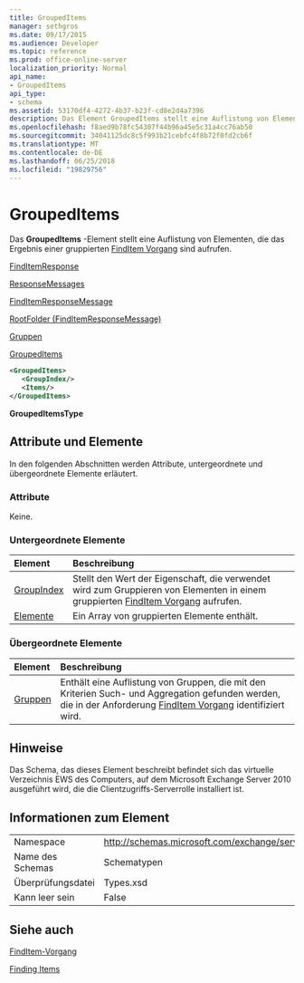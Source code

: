```yaml
---
title: GroupedItems
manager: sethgros
ms.date: 09/17/2015
ms.audience: Developer
ms.topic: reference
ms.prod: office-online-server
localization_priority: Normal
api_name:
- GroupedItems
api_type:
- schema
ms.assetid: 53170df4-4272-4b37-b23f-cd8e2d4a7396
description: Das Element GroupedItems stellt eine Auflistung von Elementen, die das Ergebnis eines gruppierten FindItem Vorgang Anrufs sind.
ms.openlocfilehash: f8aed9b78fc54307f44b96a45e5c31a4cc76ab50
ms.sourcegitcommit: 34041125dc8c5f993b21cebfc4f8b72f0fd2cb6f
ms.translationtype: MT
ms.contentlocale: de-DE
ms.lasthandoff: 06/25/2018
ms.locfileid: "19829756"
---
```

# <a name="groupeditems"></a>GroupedItems

Das **GroupedItems** -Element stellt eine Auflistung von Elementen, die das Ergebnis einer gruppierten [FindItem Vorgang](finditem-operation.md) sind aufrufen. 
  
[FindItemResponse](finditemresponse.md)
  
[ResponseMessages](responsemessages.md)
  
[FindItemResponseMessage](finditemresponsemessage.md)
  
[RootFolder (FindItemResponseMessage)](rootfolder-finditemresponsemessage.md)
  
[Gruppen](groups.md)
  
[GroupedItems](groupeditems.md)
  
```xml
<GroupedItems>
   <GroupIndex/>
   <Items/>
</GroupedItems>
```

 **GroupedItemsType**
## <a name="attributes-and-elements"></a>Attribute und Elemente

In den folgenden Abschnitten werden Attribute, untergeordnete und übergeordnete Elemente erläutert.
  
### <a name="attributes"></a>Attribute

Keine.
  
### <a name="child-elements"></a>Untergeordnete Elemente

|**Element**|**Beschreibung**|
|:-----|:-----|
|[GroupIndex](groupindex.md) <br/> |Stellt den Wert der Eigenschaft, die verwendet wird zum Gruppieren von Elementen in einem gruppierten [FindItem Vorgang](finditem-operation.md) aufrufen.  <br/> |
|[Elemente](items.md) <br/> |Ein Array von gruppierten Elemente enthält.  <br/> |
   
### <a name="parent-elements"></a>Übergeordnete Elemente

|**Element**|**Beschreibung**|
|:-----|:-----|
|[Gruppen](groups.md) <br/> |Enthält eine Auflistung von Gruppen, die mit den Kriterien Such- und Aggregation gefunden werden, die in der Anforderung [FindItem Vorgang](finditem-operation.md) identifiziert wird.  <br/> |
   
## <a name="remarks"></a>Hinweise

Das Schema, das dieses Element beschreibt befindet sich das virtuelle Verzeichnis EWS des Computers, auf dem Microsoft Exchange Server 2010 ausgeführt wird, die die Clientzugriffs-Serverrolle installiert ist.
  
## <a name="element-information"></a>Informationen zum Element

|||
|:-----|:-----|
|Namespace  <br/> |http://schemas.microsoft.com/exchange/services/2006/types  <br/> |
|Name des Schemas  <br/> |Schematypen  <br/> |
|Überprüfungsdatei  <br/> |Types.xsd  <br/> |
|Kann leer sein  <br/> |False  <br/> |
   
## <a name="see-also"></a>Siehe auch



[FindItem-Vorgang](finditem-operation.md)


[Finding Items](http://msdn.microsoft.com/library/63af1f9c-464b-4fca-9ae3-3d60f24ca93c%28Office.15%29.aspx)

